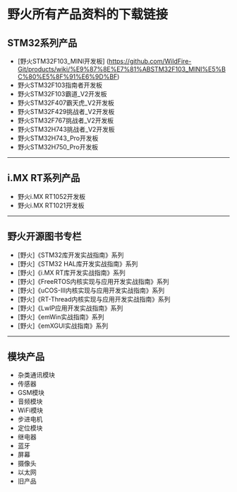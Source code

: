 # 野火所有产品资料的下载链接
## STM32系列产品
* [野火STM32F103_MINI开发板] (https://github.com/WildFire-Git/products/wiki/%E9%87%8E%E7%81%ABSTM32F103_MINI%E5%BC%80%E5%8F%91%E6%9D%BF)
* 野火STM32F103指南者开发板
* 野火STM32F103霸道_V2开发板
* 野火STM32F407霸天虎_V2开发板
* 野火STM32F429挑战者_V2开发板
* 野火STM32F767挑战者_V2开发板
* 野火STM32H743挑战者_V2开发板
* 野火STM32H743_Pro开发板
* 野火STM32H750_Pro开发板

***

## i.MX RT系列产品
* 野火i.MX RT1052开发板
* 野火i.MX RT1021开发板

***

## 野火开源图书专栏
* [野火]《STM32库开发实战指南》系列
* [野火]《STM32 HAL库开发实战指南》系列
* [野火]《i.MX RT库开发实战指南》系列
* [野火]《FreeRTOS内核实现与应用开发实战指南》系列
* [野火]《uCOS-III内核实现与应用开发实战指南》系列
* [野火]《RT-Thread内核实现与应用开发实战指南》系列
* [野火]《LwIP应用开发实战指南》系列
* [野火]《emWin实战指南》系列
* [野火]《emXGUI实战指南》系列

***

## 模块产品
* 杂类通讯模块
* 传感器
* GSM模块
* 音频模块
* WiFi模块
* 步进电机
* 定位模块
* 继电器
* 蓝牙
* 屏幕
* 摄像头
* 以太网
* 旧产品